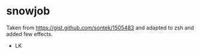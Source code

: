 # snowjob
Taken from https://gist.github.com/sontek/1505483 and adapted to zsh and added few effects.

- LK
